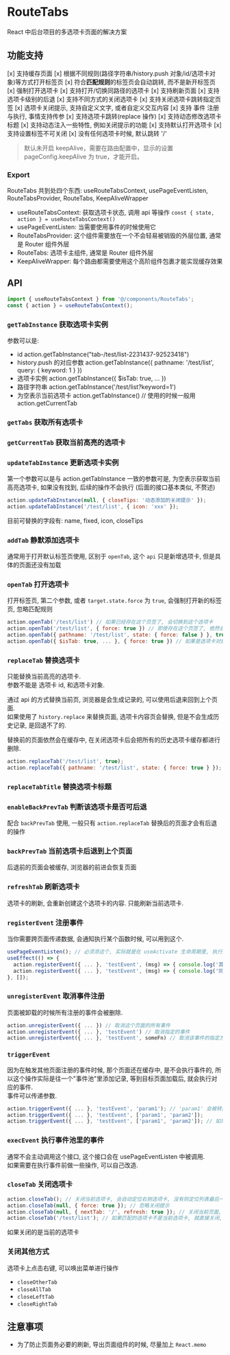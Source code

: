 # RouteTabs

React 中后台项目的多选项卡页面的解决方案

## 功能支持

[x] 支持缓存页面
[x] 根据不同规则(路径字符串/history.push 对象/id/选项卡对象)等方式打开标签页
[x] 符合**匹配规则**的标签页会自动跳转, 而不是新开标签页
[x] 强制打开选项卡
[x] 支持打开/切换同路径的选项卡
[x] 支持刷新页面
[x] 支持选项卡级别的后退
[x] 支持不同方式的关闭选项卡
[x] 支持关闭选项卡跳转指定页签
[x] 选项卡关闭提示, 支持自定义文字, 或者自定义交互内容
[x] 支持 事件 注册与执行, 事情支持传参
[x] 支持选项卡跳转(replace 操作)
[x] 支持动态修改选项卡标题
[x] 支持动态注入一些特性, 例如关闭提示的功能
[x] 支持默认打开选项卡
[x] 支持设置标签不可关闭
[x] 没有任何选项卡时候, 默认跳转 '/'

> 默认未开启 keepAlive，需要在路由配置中，显示的设置 pageConfig.keepAlive 为 true，才能开启。

### Export

RouteTabs 共到处四个东西: useRouteTabsContext, usePageEventListen, RouteTabsProvider, RouteTabs, KeepAliveWrapper

- useRouteTabsContext: 获取选项卡状态, 调用 api 等操作
  `const { state, action } = useRouteTabsContext()`
- usePageEventListen: 当需要使用事件的时候使用它
- RouteTabsProvider: 这个组件需要放在一个不会轻易被销毁的外层位置, 通常是 Router 组件外层
- RouteTabs: 选项卡主组件, 通常是 Router 组件外层
- KeepAliveWrapper: 每个路由都需要使用这个高阶组件包裹才能实现缓存效果

## API

```jsx
import { useRouteTabsContext } from '@/components/RouteTabs';
const { action } = useRouteTabsContext();
```

### `getTabInstance` 获取选项卡实例

参数可以是:

- id
  action.getTabInstance("tab-/test/list-2231437-92523418")
- history.push 的对应参数
  action.getTabInstance({ pathname: '/test/list', query: { keyword: 1 } })
- 选项卡实例
  action.getTabInstance({ $isTab: true, ... })
- 路径字符串
  action.getTabInstance('/test/list?keyword=1')
- 为空表示当前选项卡
  action.getTabInstance() // 使用的时候一般用 action.getCurrentTab

### `getTabs` 获取所有选项卡

### `getCurrentTab` 获取当前高亮的选项卡

### `updateTabInstance` 更新选项卡实例

第一个参数可以是与 action.getTabInstance 一致的参数可是, 为空表示获取当前高亮选项卡, 如果没有找到, 后续的操作不会执行 (后面的接口基本类似, 不赘述)

```js
action.updateTabInstance(null, { closeTips: '动态添加的关闭提示' });
action.updateTabInstance('/test/list', { icon: 'xxx' });
```

目前可替换的字段有: name, fixed, icon, closeTips

### `addTab` 静默添加选项卡

通常用于打开默认标签页使用, 区别于 `openTab`, 这个 `api` 只是新增选项卡, 但是具体的页面还没有加载

### `openTab` 打开选项卡

打开标签页, 第二个参数, 或者 `target.state.force` 为 `true`, 会强制打开新的标签页, 忽略匹配规则

```js
action.openTab('/test/list') // 如果已经存在这个页签了, 会切换到这个选项卡
action.openTab('/test/list', { force: true }) // 即使存在这个页签了, 依然会打开一个新的标签页
action.openTab({ pathname: '/test/list', state: { force: false } }, true) // force 为 false
action.openTab({ $isTab: true, ... }, { force: true }) // 如果是选项卡对象, 会忽略第二个参数
```

### `replaceTab` 替换选项卡

只能替换当前高亮的选项卡.  
参数不能是 选项卡 id, 和选项卡对象.

通过 api 的方式替换当前页, 浏览器是会生成记录的, 可以使用后退来回到上个页面.  
如果使用了 `history.replace` 来替换页面, 选项卡内容页会替换, 但是不会生成历史记录, 是回退不了的.

替换前的页面依然会在缓存中, 在关闭选项卡后会把所有的历史选项卡缓存都进行删除.

```js
action.replaceTab('/test/list', true);
action.replaceTab({ pathname: '/test/list', state: { force: true } });
```

### `replaceTabTitle` 替换选项卡标题

### `enableBackPrevTab` 判断该选项卡是否可后退

配合 `backPrevTab` 使用, 一般只有 `action.replaceTab` 替换后的页面才会有后退的操作

### `backPrevTab` 当前选项卡后退到上个页面

后退前的页面会被缓存, 浏览器的前进会恢复页面

### `refreshTab` 刷新选项卡

选项卡的刷新, 会重新创建这个选项卡的内容.
只能刷新当前选项卡.

### `registerEvent` 注册事件

当你需要跨页面传递数据, 会通知执行某个函数时候, 可以用到这个.

```js
usePageEventListen(); // 必须添这个, 实际就是在 useActivate 生命周期里, 执行其他页面发送过来的事件
useEffect(() => {
  action.registerEvent({ ... }, 'testEvent', (msg) => { console.log('其他页面传递过来的参数:', msg) })
  action.registerEvent({ ... }, 'testEvent', (msg) => { console.log('同一个事件允许存在多个函数, 都会被执行') })
}, []);
```

### `unregisterEvent` 取消事件注册

页面被卸载的时候所有注册的事件会被删除.

```js
action.unregisterEvent({ ... }) // 取消这个页面的所有事件
action.unregisterEvent({ ... }, 'testEvent') // 取消指定的事件
action.unregisterEvent({ ... }, 'testEvent', someFn) // 取消该事件的指定方法
```

### `triggerEvent`

因为在触发其他页面注册的事件时候, 那个页面还在缓存中, 是不会执行事件的, 所以这个操作实际是往一个"事件池"里添加记录, 等到目标页面加载后, 就会执行对应的事件.  
事件可以传递参数.

```js
action.triggerEvent({ ... }, 'testEvent', 'param1'); // 'param1' 会被转换成 ['param1']
action.triggerEvent({ ... }, 'testEvent', ['param1', 'param2']);
action.triggerEvent({ ... }, 'testEvent', ['param1', 'param2']); // 如果是相同的事件, 会被忽略
```

### `execEvent` 执行事件池里的事件

通常不会主动调用这个接口, 这个接口会在 usePageEventListen 中被调用.  
如果需要在执行事件前做一些操作, 可以自己改造.

### `closeTab` 关闭选项卡

```js
action.closeTab(); // 关闭当前选项卡, 会自动定位右侧选项卡, 没有则定位列表最后一个选项卡
action.closeTab(null, { force: true }); // 忽略关闭提示
action.closeTab(null, { nextTab: '/', refresh: true }); // 关闭当前页面, 跳转目标页面并刷新
action.closeTab('/test/list'); // 如果匹配的选项卡不是当前选项卡, 就直接关闭, 并销毁实例
```

如果关闭的是当前的选项卡

### 关闭其他方式

选项卡上点击右键, 可以唤出菜单进行操作

- `closeOtherTab`
- `closeAllTab`
- `closeLeftTab`
- `closeRightTab`

## 注意事项

- 为了防止页面务必要的刷新, 导出页面组件的时候, 尽量加上 `React.memo`

